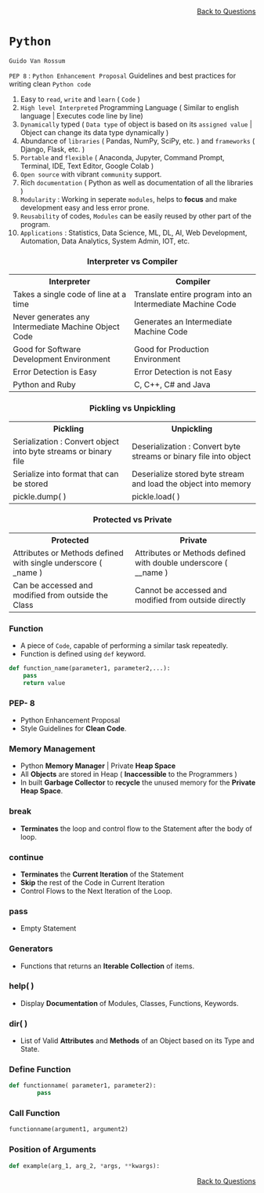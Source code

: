 <p align='right'><a align="right" href="https://github.com/KIRANKUMAR7296/Library/blob/main/Interview.md">Back to Questions</a></p>

# `Python`

`Guido Van Rossum`

`PEP 8` : `Python Enhancement Proposal` Guidelines and best practices for writing clean `Python code`

1. Easy to `read`, `write` and `learn` ( `Code` )
2. `High level Interpreted` Programming Language ( Similar to english language | Executes code line by line)
3. `Dynamically` typed ( `Data type` of object is based on its `assigned value` | Object can change its data type dynamically )
4. Abundance of `libraries` ( Pandas, NumPy, SciPy, etc. ) and `frameworks` ( Django, Flask, etc. )
5. `Portable` and `flexible` ( Anaconda, Jupyter, Command Prompt, Terminal, IDE, Text Editor, Google Colab )
6. `Open source` with vibrant `community` support.
7. Rich `documentation` ( Python as well as documentation of all the libraries )
8. `Modularity` : Working in seperate `modules`, helps to **focus** and make development easy and less error prone.
9. `Reusability` of codes, `Modules` can be easily reused by other part of the program.
10. `Applications` : Statistics, Data Science, ML, DL, AI, Web Development, Automation, Data Analytics, System Admin, IOT, etc.

<h3 align="center">Interpreter vs Compiler</h3>

<table align="center">
        <tr>
                <th>Interpreter</th>
                <th>Compiler</th>
        </tr>
        <tr>
                <td>Takes a single code of line at a time</td>
                <td>Translate entire program into an Intermediate Machine Code</td>
        </tr>      
        <tr>
                <td>Never generates any Intermediate Machine Object Code</td>
                <td>Generates an Intermediate Machine Code</td>
        </tr>    
        <tr>
                <td>Good for Software Development Environment</td>
                <td>Good for Production Environment</td>
        </tr>    
        <tr>
                <td>Error Detection is Easy</td>
                <td>Error Detection is not Easy</td>
        </tr>
        <tr>
                <td>Python and Ruby</td>
                <td>C, C++, C# and Java</td>
        </tr>
</table>      

<h3 align="center">Pickling vs Unpickling</h3>

<table align="center">
        <tr>
                <th>Pickling</th>
                <th>Unpickling</th>
        </tr>
        <tr>
                <td>Serialization : Convert object into byte streams or binary file</td>
                <td>Deserialization : Convert byte streams or binary file into object</td>
        </tr>
         <tr>
                <td>Serialize into format that can be stored</td>
                <td>Deserialize stored byte stream and load the object into memory</td>
        </tr>    
         <tr>
                <td>pickle.dump( )</td>
                <td>pickle.load( )</td>
        </tr>   
</table>      

<h3 align="center">Protected vs Private</h3>

<table align="center">
        <tr>
                <th>Protected</th>
                <th>Private</th>
        </tr>
        <tr>
                <td>Attributes or Methods defined with single underscore ( _name )</td>
                <td>Attributes or Methods defined with double underscore ( __name )</td>
        </tr>      
         <tr>
                <td>Can be accessed and modified from outside the Class</td>
                <td>Cannot be accessed and modified from outside directly</td>
        </tr>               
</table>

### Function
- A piece of `Code`, capable of performing a similar task repeatedly.
- Function is defined using `def` keyword.

```python
def function_name(parameter1, parameter2,...):
    pass
    return value
```

### PEP- 8
- Python Enhancement Proposal
- Style Guidelines for **Clean Code**.

### Memory Management 
- Python **Memory Manager** | Private **Heap Space**
- All **Objects** are stored in Heap ( **Inaccessible** to the Programmers )
- In built **Garbage Collector** to **recycle** the unused memory for the **Private Heap Space**.

### break
- **Terminates** the loop and control flow to the Statement after the body of loop.

### continue
- **Terminates** the **Current Iteration** of the Statement
- **Skip** the rest of the Code in Current Iteration
- Control Flows to the Next Iteration of the Loop.

### pass
- Empty Statement 

### Generators
- Functions that returns an **Iterable Collection** of items.

### help( )
- Display **Documentation** of Modules, Classes, Functions, Keywords.

### dir( )
- List of Valid **Attributes** and **Methods** of an Object based on its Type and State.

### Define Function

``` Python
def functionname( parameter1, parameter2):
        pass
```        

### Call Function

```Python
functionname(argument1, argument2)
```

### Position of Arguments

```Python
def example(arg_1, arg_2, *args, **kwargs):
```

<p align='right'><a align="right" href="https://github.com/KIRANKUMAR7296/Library/blob/main/Interview.md">Back to Questions</a></p>
